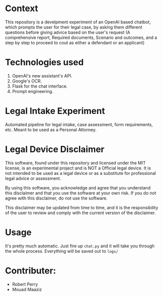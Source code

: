 # Context

This repository is a develpment experiment of an OpenAI based chatbot, which prompts the user for their legal case, by asking them different questions before giving advice based on the user's request (A comprehensive report, Required documents, Scenario and outcomes, and a step by step to proceed to cout as either a defendant or an applicant)

# Technologies used

1. OpenAI's new assistant's API.
2. Google's OCR.
3. Flask for the chat interface.
4. Prompt engineering.

# Legal Intake Experiment

Automated pipeline for legal intake, case assessment, form requirements, etc. Meant to be used as a Personal Attorney.


# Legal Device Disclaimer

This software, found under this repository and licensed under the MIT license, is an experimental project and is NOT a Official legal device. It is not intended to be used as a legal device or as a substitute for professional legal advice or assessment.

By using this software, you acknowledge and agree that you understand this disclaimer and that you use the software at your own risk. If you do not agree with this disclaimer, do not use the software. 

This disclaimer may be updated from time to time, and it is the responsibility of the user to review and comply with the current version of the disclaimer.

# Usage

It's pretty much automatic. Just fire up `chat.py` and it will take you through the whole process. Everything will be saved out to `logs/`



# Contributer:

- Robert Perry
- Mouad Maaziz